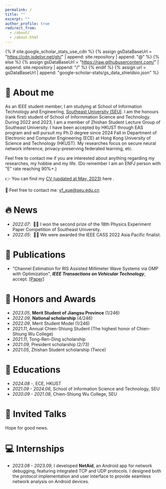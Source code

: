 ```yaml
---
permalink: /
title: ""
excerpt: ""
author_profile: true
redirect_from: 
  - /about/
  - /about.html
---
```


{% if site.google_scholar_stats_use_cdn %}
{% assign gsDataBaseUrl = "https://cdn.jsdelivr.net/gh/" | append: site.repository | append: "@" %}
{% else %}
{% assign gsDataBaseUrl = "https://raw.githubusercontent.com/" | append: site.repository | append: "/" %}
{% endif %}
{% assign url = gsDataBaseUrl | append: "google-scholar-stats/gs_data_shieldsio.json" %}

<span class='anchor' id='about-me'></span>

# 👀 About me
As an IEEE student member, I am studying at School of Information Technology and Engineering, [Southeast University (SEU)](https://www.seu.edu.cn/). I am the honours (rank first) student of School of Informmation Science and Technology. During 2022 and 2023, I am a member of Zhishan Student Lecture Group of Southeast University. I have been accepted by HKUST through EAS program and will pursuit my Ph.D degree since 2024 Fall in Department of Electronic and Computer Engineering (ECE) at Hong Kong University of Science and Technology (HKUST). My researches focus on secure neural network inference, privacy-preserving federated learning, etc.

Feel free to contact me if you are interested about anything regarding my researches, my hobbie and my life. (Do remember I am an ENFJ person with "E" rate reaching 90%+.)

👉 You can find my [CV (updated at May, 2023)](http://xyfool-66.github.io/files/cv.pdf) here .

📧 Feel free to contact me: yf_xue@seu.edu.cn

# 🔥 News
- *2022.07*: &nbsp;🎉🎉 I won the second prize of the 18th Physics Experiment Paper Competition of Southeast University.
- *2022.05*: &nbsp;🎉🎉 We were awarded the IEEE CASS 2022 Asia Pacific finalist.

# 📝 Publications 
- "Channel Estimation for RIS Assisted Millimeter Wave Systems via OMP with Optimization", ***IEEE Transactions on Vehicular Technology***, accept. [[Paper]](http://xyfool-66.github.io/files/Channel_Estimation_for_RIS_Assisted_Millimeter_Wave_Systems_via_OMP_with_Optimization.pdf)

# 💫 Honors and Awards
- *2023.05*, **Merit Student of Jiangsu Province** (1/246)
- *2022.09*, **National scholarship** (4/246)
- *2022.09*, Merit Student Model (1/246)
- *2021.11*, Annual Chien-Shiung Student (The highest honor of Chien-Shiung Wu College)
- *2021.11*, Tong-Ren-Ding scholarship
- *2021.09*, President scholarship (2/73)
- *2021.05*, Zhishan Student scholarship (Twice)

# 📖 Educations
- *2024.08 -*, ECE, HKUST
- *2021.09 - 2024.06*, School of Information Science and Technology, SEU
- *2020.09 - 2021.08*, Chien-Shiung Wu College, SEU

# 🎤 Invited Talks
Hope for good news.

# 💻 Internships
- *2023.08 - 2023.09*, I developed **NetAid**, an Android app for network debugging, featuring integrated TCP and UDP protocols. I designed both the protocol implementation and user interface to provide seamless network analysis on Android devices.
